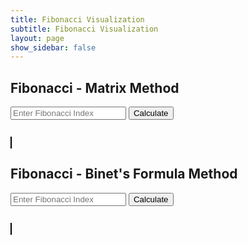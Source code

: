 ```yaml
---
title: Fibonacci Visualization
subtitle: Fibonacci Visualization
layout: page
show_sidebar: false
---
```


<style>
        canvas {
            border: 1px solid #000;
        }
</style>
<body>
    <h2>Fibonacci - Matrix Method</h2>
    <input type="number" id="matrixIndex" placeholder="Enter Fibonacci Index" />
    <button onclick="fetchFibonacci('matrix', document.getElementById('matrixIndex').value)">Calculate</button>
    <pre id="matrixResult"></pre>
    <canvas id="matrixCanvas" width="500" height="500"></canvas>
    <h2>Fibonacci - Binet's Formula Method</h2>
    <input type="number" id="binetIndex" placeholder="Enter Fibonacci Index" />
    <button onclick="fetchFibonacci('binet', document.getElementById('binetIndex').value)">Calculate</button>
    <pre id="binetResult"></pre>
    <canvas id="binetCanvas" width="500" height="500"></canvas>

<script>
// fetchFibonacci function fetches fibonacci data from an API using the provided method and index
function fetchFibonacci(method, index) {
    // make a fetch request to the fibonacci API endpoint with the specified method and index
    fetch(`https://ww3.stu.nighthawkcodingsociety.com/api/fibonacci/${method}/${index}`)
    .then(response => response.json()) // Parse the response as JSON
    .then(data => {
        // update the result display with the fetched fibonacci data in string format
        document.getElementById(method + 'Result').textContent = JSON.stringify(data);

        // log fetch data to console        
        console.log('Fetched Fibonacci Data:', data); // Log fetched data to console
        
        // draw a fibonacci swirl using the fetched data and the specified method
        drawFibonacciSwirl(data.result, method);
    })
    .catch(error => {
        // log an error message to the console if there is an issue with the API request
        console.error('Error:', error);
    });
}

// function draws a visual representation of a fibonacci swirl on a canvas
function drawFibonacciSwirl(fibonacciArray, method) {
    const canvas = document.getElementById(`${method}Canvas`);
    const ctx = canvas.getContext('2d');
    const centerX = canvas.width / 2;
    const centerY = canvas.height / 2;
    const radiusFactor = 5;

    // clear the canvas before drawing the new fibonacci swirl
    ctx.clearRect(0, 0, canvas.width, canvas.height);

    // check if fibonacciArray is an array before iterating through it
    if (Array.isArray(fibonacciArray)) {
        // iterate through the fibonacci array using a for loop
        for (let index = 0; index < fibonacciArray.length; index++) {
            // retrieve the fibonacci value at the current index
            const value = fibonacciArray[index];
            
            // calculate the angle and radius for each point in the swirl
            const angle = index * 10; // adjust the angle increment for a better swirl
            const radius = value * radiusFactor;

            // calculate the coordinates for each point based on the angle and radius
            const x = centerX + radius * Math.cos(angle);
            const y = centerY + radius * Math.sin(angle);

            // draw a point on the canvas
            ctx.beginPath();
            ctx.arc(x, y, 2, 0, 2 * Math.PI);
            ctx.fillStyle = 'blue';
            ctx.fill();
            ctx.closePath();

            // displaying fibonacci values next to point
            ctx.fillStyle = 'black';
            ctx.font = '10px Arial';
            ctx.fillText(value, x + 5, y - 5);
        }
    }
}
</script>
</body>

